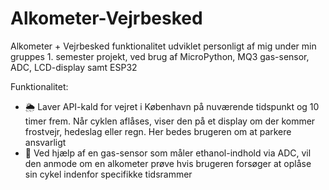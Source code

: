 # Alkometer-Vejrbesked
Alkometer + Vejrbesked funktionalitet udviklet personligt af mig under min gruppes 1. semester projekt, ved brug af MicroPython, MQ3 gas-sensor, ADC, LCD-display samt ESP32

Funktionalitet:
* 🌦️ Laver API-kald for vejret i København på nuværende tidspunkt og 10 timer frem. Når cyklen aflåses,  viser den på et display om der kommer frostvejr, hedeslag eller regn. Her bedes brugeren om at parkere ansvarligt
* 🍺 Ved hjælp af en gas-sensor som måler ethanol-indhold via ADC, vil den anmode om en alkometer prøve hvis brugeren forsøger at oplåse sin cykel indenfor specifikke tidsrammer
